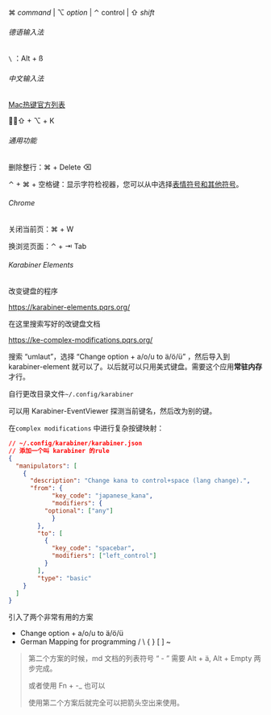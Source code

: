 ⌘ *command*  | ⌥  *option*  |  ⌃  control  |  ⇧ *shift* 

###### 德语输入法

``` \ ``` ：Alt + ß 



###### 中文输入法

[Mac热键官方列表](https://support.apple.com/zh-cn/HT201236)

：⇧ + ⌥  + K



###### 通用功能

删除整行：⌘ + Delete ⌫  

⌃ + ⌘ + 空格键：显示字符检视器，您可以从中选择[表情符号和其他符号](https://support.apple.com/zh-cn/HT201586)。



###### Chrome

关闭当前页：⌘ + W

换浏览页面：⌃  +  ⇥ Tab 



###### Karabiner Elements

改变键盘的程序

https://karabiner-elements.pqrs.org/

在这里搜索写好的改键盘文档

https://ke-complex-modifications.pqrs.org/

搜索 “umlaut”，选择 “Change option + a/o/u to ä/ö/ü” ，然后导入到 karabiner-element 就可以了。以后就可以只用美式键盘。需要这个应用**常驻内存**才行。

自行更改目录文件`~/.config/karabiner`

可以用 Karabiner-EventViewer 探测当前键名，然后改为别的键。

在`complex modifications` 中进行复杂按键映射：

```json
// ~/.config/karabiner/karabiner.json
// 添加一个叫 karabiner 的rule
{
  "manipulators": [
    {
      "description": "Change kana to control+space (lang change).",
      "from": {
        	"key_code": "japanese_kana",
        	"modifiers": {
          "optional": ["any"]
       		}
      	},
      	"to": [
          {
            "key_code": "spacebar",
            "modifiers": ["left_control"]
          }
        ],
      	"type": "basic"
    }
  ]
}
```



引入了两个非常有用的方案

- Change option + a/o/u to ä/ö/ü
- German Mapping for programming / \ { } [ ] ~

> 第二个方案的时候，md 文档的列表符号 “ - ” 需要 Alt + ä, Alt + Empty 两步完成。
>
> 或者使用 Fn + -_ 也可以
>
> 使用第二个方案后就完全可以把箭头空出来使用。



